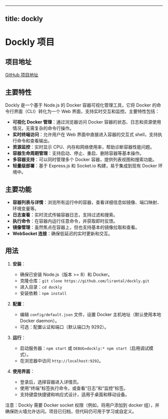 
---
title: dockly
---

# Dockly 项目

## 项目地址
[GitHub 项目地址](https://github.com/lirantal/dockly)

## 主要特性
Dockly 是一个基于 Node.js 的 Docker 容器可视化管理工具，它将 Docker 的命令行界面（CLI）转化为一个 Web 界面，支持实时交互和监控。主要特性包括：
- **可视化 Docker 管理**：通过浏览器访问 Docker 容器的状态、日志和资源使用情况，无需复杂的命令行操作。
- **实时终端访问**：允许用户在 Web 界面中直接进入容器的交互式 shell，支持执行命令和查看输出。
- **资源监控**：实时显示 CPU、内存和网络使用率，帮助诊断容器性能问题。
- **容器生命周期管理**：支持启动、停止、重启、删除容器等基本操作。
- **多容器支持**：可以同时管理多个 Docker 容器，提供列表视图和搜索功能。
- **轻量级部署**：基于 Express.js 和 Socket.io 构建，易于集成到现有 Docker 环境中。

## 主要功能
- **容器列表与详情**：浏览所有运行中的容器，查看详细信息如镜像、端口映射、环境变量等。
- **日志查看**：实时流式传输容器日志，支持过滤和搜索。
- **执行命令**：在容器内运行任意命令，并获取即时反馈。
- **镜像管理**：虽然焦点在容器上，但也支持基本的镜像拉取和查看。
- **WebSocket 连接**：确保低延迟的实时更新和交互。

## 用法
1. **安装**：
   - 确保已安装 Node.js（版本 >= 8）和 Docker。
   - 克隆仓库：`git clone https://github.com/lirantal/dockly.git`
   - 进入目录：`cd dockly`
   - 安装依赖：`npm install`

2. **配置**：
   - 编辑 `config/default.json` 文件，设置 Docker 主机地址（默认使用本地 Docker daemon）。
   - 可选：配置认证和端口（默认端口为 9292）。

3. **运行**：
   - 启动服务器：`npm start` 或 `DEBUG=dockly:* npm start`（启用调试模式）。
   - 在浏览器中访问 `http://localhost:9292`。

4. **使用界面**：
   - 登录后，选择容器进入详情页。
   - 使用“终端”标签执行命令，或查看“日志”和“监控”标签。
   - 支持键盘快捷键和响应式设计，适用于桌面和移动设备。

注意：Dockly 需要 Docker socket 权限（例如，将用户添加到 docker 组），并确保防火墙允许访问。项目已归档，但代码仍可用于学习或自定义。
